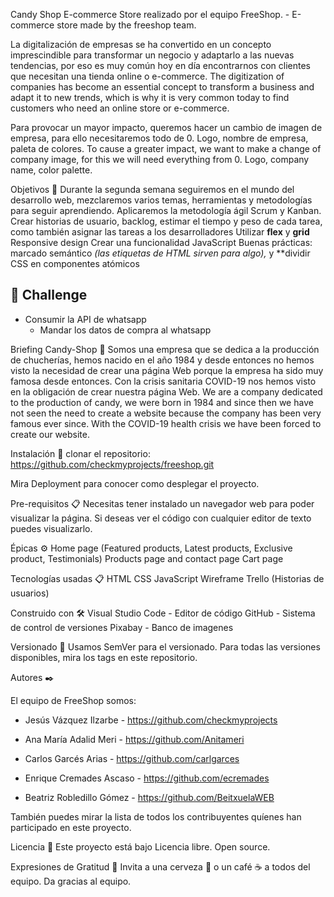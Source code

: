 Candy Shop
E-commerce Store realizado por el equipo FreeShop. - E-commerce store made by the freeshop team.

La digitalización de empresas se ha convertido en un concepto imprescindible para transformar un negocio y adaptarlo a las nuevas tendencias, por eso es muy común hoy en día encontrarnos con clientes que necesitan una tienda online o e-commerce. 
The digitization of companies has become an essential concept to transform a business and adapt it to new trends, which is why it is very common today to find customers who need an online store or e-commerce.

Para provocar un mayor impacto, queremos hacer un cambio de imagen de empresa, para ello necesitaremos todo de 0. Logo, nombre de empresa, paleta de colores.
To cause a greater impact, we want to make a change of company image, for this we will need everything from 0. Logo, company name, color palette.

Objetivos 🚀
Durante la segunda semana seguiremos en el mundo del desarrollo web, mezclaremos varios temas, herramientas y metodologías para seguir aprendiendo. 
Aplicaremos la metodología ágil Scrum y Kanban. 
Crear historias de usuario, backlog, estimar el tiempo y peso de cada tarea, como también asignar las tareas a los desarrolladores
Utilizar **flex** y **grid**
Responsive design
Crear una funcionalidad JavaScript
Buenas prácticas: marcado semántico *(las etiquetas de HTML sirven para algo),* y **dividir CSS en componentes atómicos
## 💪 Challenge
- Consumir la API de whatsapp
    - Mandar los datos de compra al whatsapp

Briefing Candy-Shop 📖
Somos una empresa que se dedica a la producción de chucherías, hemos nacido en el año 1984 y desde entonces no hemos visto la necesidad de crear una página Web porque la empresa ha sido muy famosa desde entonces. Con la crisis sanitaria COVID-19 nos hemos visto en la obligación de crear nuestra página Web.
We are a company dedicated to the production of candy, we were born in 1984 and since then we have not seen the need to create a website because the company has been very famous ever since. With the COVID-19 health crisis we have been forced to create our website.

Instalación 🚀
clonar el repositorio: https://github.com/checkmyprojects/freeshop.git

Mira Deployment para conocer como desplegar el proyecto.

Pre-requisitos 📋
Necesitas tener instalado un navegador web para poder visualizar la página.
Si deseas ver el código con cualquier editor de texto puedes visualizarlo.

Épicas ⚙️
Home page (Featured products, Latest products, Exclusive product, Testimonials)
Products page and contact page
Cart page

Tecnologías usadas 📋
HTML
CSS
JavaScript
Wireframe
Trello (Historias de usuarios)

Construido con 🛠️
Visual Studio Code - Editor de código
GitHub - Sistema de control de versiones
Pixabay - Banco de imagenes


Versionado 📌
Usamos SemVer para el versionado. Para todas las versiones disponibles, mira los tags en este repositorio.

Autores ✒️

El equipo de FreeShop somos:

- Jesús Vázquez Ilzarbe  - https://github.com/checkmyprojects

- Ana María Adalid Meri - https://github.com/Anitameri

- Carlos Garcés Arias - https://github.com/carlgarces

- Enrique Cremades Ascaso - https://github.com/ecremades 

- Beatriz Robledillo Gómez - https://github.com/BeitxuelaWEB

También puedes mirar la lista de todos los contribuyentes quíenes han participado en este proyecto.

Licencia 📄
Este proyecto está bajo Licencia libre. Open source.

Expresiones de Gratitud 🎁
Invita a una cerveza 🍺 o un café ☕ a todos del equipo.
Da gracias al equipo.